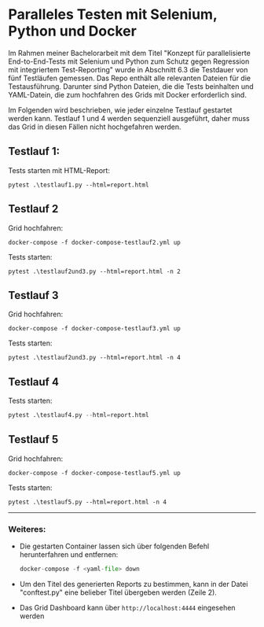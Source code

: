 # Paralleles Testen mit Selenium, Python und Docker

Im Rahmen meiner Bachelorarbeit mit dem Titel "Konzept für parallelisierte End-to-End-Tests
mit Selenium und Python zum Schutz gegen Regression mit integriertem Test-Reporting" wurde in Abschnitt 6.3 die Testdauer von fünf Testläufen gemessen. Das Repo enthält alle relevanten Dateien für die Testausführung. Darunter sind Python Dateien, die die Tests beinhalten und YAML-Datein, die zum hochfahren des Grids mit Docker erforderlich sind.

Im Folgenden wird beschrieben, wie jeder einzelne Testlauf gestartet werden kann. Testlauf 1 und 4 werden sequenziell ausgeführt, daher muss das Grid in diesen Fällen nicht hochgefahren werden.

## Testlauf 1:

Tests starten mit HTML-Report: 
```
pytest .\testlauf1.py --html=report.html
```

## Testlauf 2
Grid hochfahren: 
```
docker-compose -f docker-compose-testlauf2.yml up
```

Tests starten: 
```
pytest .\testlauf2und3.py --html=report.html -n 2
```

## Testlauf 3
Grid hochfahren: 
```
docker-compose -f docker-compose-testlauf3.yml up
```

Tests starten: 
```
pytest .\testlauf2und3.py --html=report.html -n 4
```

## Testlauf 4
Tests starten: 
```python
pytest .\testlauf4.py --html=report.html
```

## Testlauf 5
Grid hochfahren: 
```
docker-compose -f docker-compose-testlauf5.yml up
```

Tests starten: 
```
pytest .\testlauf5.py --html=report.html -n 4
```

----------

### Weiteres:
- Die gestarten Container lassen sich über folgenden Befehl herunterfahren und entfernen:

    ```python
    docker-compose -f <yaml-file> down
    ```

- Um den Titel des generierten Reports zu bestimmen, kann in der Datei "conftest.py" eine belieber Titel übergeben werden (Zeile 2).

- Das Grid Dashboard kann über ```http://localhost:4444``` eingesehen werden














